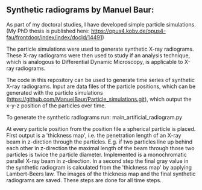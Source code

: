 Synthetic radiograms by Manuel Baur:
----------------------------------------------------------

As part of my doctoral studies, I have developed simple particle simulations.
(My PhD thesis is published here: https://opus4.kobv.de/opus4-fau/frontdoor/index/index/docId/14491)

The particle simulations were used to generate synthetic X-ray radiograms.
These X-ray radiograms were then used to study if an analysis technique,
which is analogous to Differential Dynamic Microscopy, 
is applicable to X-ray radiograms.

The code in this repository can be used to generate time series of synthetic X-ray radiograms.
Input are data files of the particle positions, 
which can be generated with the particle simulations 
(https://github.com/ManuelBaur/Particle_simulations.git),
which output the x-y-z position of the particles over time.

To generate the synthetic radiograms run:
main_artificial_radiogram.py

At every particle position from the position file a spherical particle is placed.
First output is a 'thickness map', i.e. the penetration length of an X-ray beam
in z-dirction through the particles. 
E.g. if two particles line up behind each other in z-direction the maximal length of the
beam through those two particles is twice the particle diameter.
Implemented is a monochromatic parallel X-ray beam in z-direction. 
In a second step the final gray value in the synthetic radiogram is calculated from the 
'thickness map' by applying Lambert-Beers law.
The images of the thickness map and the final synthetic radiograms are saved.
These steps are done for all time steps.






